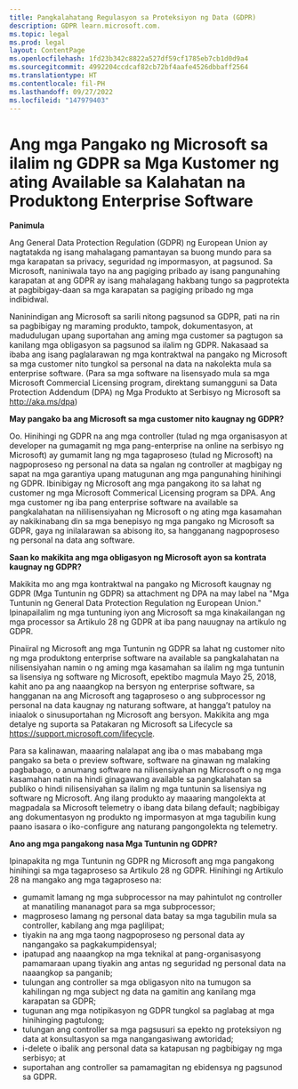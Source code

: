 ```yaml
---
title: Pangkalahatang Regulasyon sa Proteksiyon ng Data (GDPR)
description: GDPR learn.microsoft.com.
ms.topic: legal
ms.prod: legal
layout: ContentPage
ms.openlocfilehash: 1fd23b342c8822a527df59cf1785eb7cb1d0d9a4
ms.sourcegitcommit: 4992204ccdcaf82cb72bf4aafe4526dbbaff2564
ms.translationtype: HT
ms.contentlocale: fil-PH
ms.lasthandoff: 09/27/2022
ms.locfileid: "147979403"
---
```

# <a name="microsofts-gdpr-commitments-to-customers-of-our-generally-available-enterprise-software-products"></a>Ang mga Pangako ng Microsoft sa ilalim ng GDPR sa Mga Kustomer ng ating Available sa Kalahatan na Produktong Enterprise Software

**Panimula**

Ang General Data Protection Regulation (GDPR) ng European Union ay nagtatakda ng isang mahalagang pamantayan sa buong mundo para sa mga karapatan sa privacy, seguridad ng impormasyon, at pagsunod. Sa Microsoft, naniniwala tayo na ang pagiging pribado ay isang pangunahing karapatan at ang GDPR ay isang mahalagang hakbang tungo sa pagprotekta at pagbibigay-daan sa mga karapatan sa pagiging pribado ng mga indibidwal.     

Naninindigan ang Microsoft sa sarili nitong pagsunod sa GDPR, pati na rin sa pagbibigay ng maraming produkto, tampok, dokumentasyon, at madudulugan upang suportahan ang aming mga customer sa pagtugon sa kanilang mga obligasyon sa pagsunod sa ilalim ng GDPR. Nakasaad sa ibaba ang isang paglalarawan ng mga kontraktwal na pangako ng Microsoft sa mga customer nito tungkol sa personal na data na nakolekta mula sa enterprise software. (Para sa mga software na lisensyado mula sa mga Microsoft Commercial Licensing program, direktang sumangguni sa Data Protection Addendum (DPA) ng Mga Produkto at Serbisyo ng Microsoft sa http://aka.ms/dpa)

**May pangako ba ang Microsoft sa mga customer nito kaugnay ng GDPR?**

Oo. Hinihingi ng GDPR na ang mga controller (tulad ng mga organisasyon at developer na gumagamit ng mga pang-enterprise na online na serbisyo ng Microsoft) ay gumamit lang ng mga tagaproseso (tulad ng Microsoft) na nagpoproseso ng personal na data sa ngalan ng controller at magbigay ng sapat na mga garantiya upang matugunan ang mga pangunahing hinihingi ng GDPR. Ibinibigay ng Microsoft ang mga pangakong ito sa lahat ng customer ng mga Microsoft Commerical Licensing program sa DPA. Ang mga customer ng iba pang enterprise software na available sa pangkalahatan na nililisensiyahan ng Microsoft o ng ating mga kasamahan ay nakikinabang din sa mga benepisyo ng mga pangako ng Microsoft sa GDPR, gaya ng inilalarawan sa abisong ito, sa hangganang nagpoproseso ng personal na data ang software.

**Saan ko makikita ang mga obligasyon ng Microsoft ayon sa kontrata kaugnay ng GDPR?**

Makikita mo ang mga kontraktwal na pangako ng Microsoft kaugnay ng GDPR (Mga Tuntunin ng GDPR) sa attachment ng DPA na may label na "Mga Tuntunin ng General Data Protection Regulation ng European Union." Ipinapailalim ng mga tuntuning iyon ang Microsoft sa mga kinakailangan ng mga processor sa Artikulo 28 ng GDPR at iba pang nauugnay na artikulo ng GDPR. 

Pinaiiral ng Microsoft ang mga Tuntunin ng GDPR sa lahat ng customer nito ng mga produktong enterprise software na available sa pangkalahatan na nilisensiyahan namin o ng aming mga kasamahan sa ilalim ng mga tuntunin sa lisensiya ng software ng Microsoft, epektibo magmula Mayo 25, 2018, kahit ano pa ang naaangkop na bersyon ng enterprise software, sa hangganan na ang Microsoft ang tagaproseso o ang subprocessor ng personal na data kaugnay ng naturang software, at hangga’t patuloy na iniaalok o sinusuportahan ng Microsoft ang bersyon. Makikita ang mga detalye ng suporta sa Patakaran ng Microsoft sa Lifecycle sa https://support.microsoft.com/lifecycle.

Para sa kalinawan, maaaring nalalapat ang iba o mas mababang mga pangako sa beta o preview software, software na ginawan ng malaking pagbabago, o anumang software na nilisensiyahan ng Microsoft o ng mga kasamahan natin na hindi ginagawang available sa pangkalahatan sa publiko o hindi nilisensiyahan sa ilalim ng mga tuntunin sa lisensiya ng software ng Microsoft. Ang ilang produkto ay maaaring mangolekta at magpadala sa Microsoft telemetry o ibang data bilang default; nagbibigay ang dokumentasyon ng produkto ng impormasyon at mga tagubilin kung paano isasara o iko-configure ang naturang pangongolekta ng telemetry.

**Ano ang mga pangakong nasa Mga Tuntunin ng GDPR?**

Ipinapakita ng mga Tuntunin ng GDPR ng Microsoft ang mga pangakong hinihingi sa mga tagaproseso sa Artikulo 28 ng GDPR.  Hinihingi ng Artikulo 28 na mangako ang mga tagaproseso na:

-   gumamit lamang ng mga subprocessor na may pahintulot ng controller at manatiling mananagot para sa mga subprocessor;
-   magproseso lamang ng personal data batay sa mga tagubilin mula sa controller, kabilang ang mga paglilipat;
-   tiyakin na ang mga taong nagpoproseso ng personal data ay nangangako sa pagkakumpidensyal;
-   ipatupad ang naaangkop na mga teknikal at pang-organisasyong pamamaraan upang tiyakin ang antas ng seguridad ng personal data na naaangkop sa panganib;
-   tulungan ang controller sa mga obligasyon nito na tumugon sa kahilingan ng mga subject ng data na gamitin ang kanilang mga karapatan sa GDPR;
-   tugunan ang mga notipikasyon ng GDPR tungkol sa paglabag at mga hinihinging pagtulong;
-   tulungan ang controller sa mga pagsusuri sa epekto ng proteksiyon ng data at konsultasyon sa mga nangangasiwang awtoridad; 
-   i-delete o ibalik ang personal data sa katapusan ng pagbibigay ng mga serbisyo; at
-   suportahan ang controller sa pamamagitan ng ebidensya ng pagsunod sa GDPR.
